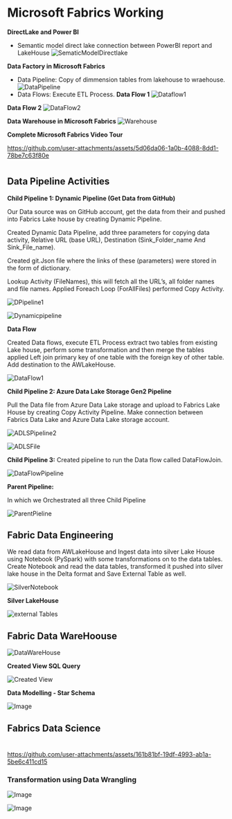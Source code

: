 # Microsoft Fabrics Working

**DirectLake and Power BI**
- Semantic model direct lake connection between PowerBI report and LakeHouse
![SematicModelDirectlake](https://github.com/user-attachments/assets/e56093f3-5ae3-43f5-97ab-a12553e42670)
  
**Data Factory in Microsoft Fabrics**
- Data Pipeline: Copy of dimmension tables from lakehouse to wraehouse.
![DataPipeline](https://github.com/user-attachments/assets/22ce23b6-5732-4569-8df8-d071eb4c67d6)
- Data Flows: Execute ETL Process.
**Data Flow 1**
  ![Dataflow1](https://github.com/user-attachments/assets/356f4d1f-b2ba-4a64-a075-b1604ea6cf16)

**Data Flow 2**
![DataFlow2](https://github.com/user-attachments/assets/ae62d351-6193-45d7-9b79-32900d91335b)

**Data Warehouse in Microsoft Fabrics**
![Warehouse](https://github.com/user-attachments/assets/1ffc9516-0ca1-4f06-9e57-5f014b02a8ea)

**Complete Microsoft Fabrics Video Tour**

https://github.com/user-attachments/assets/5d06da06-1a0b-4088-8dd1-78be7c63f80e
#

## Data Pipeline Activities

**Child Pipeline 1: Dynamic Pipeline (Get Data from GitHub)**

Our Data source was on GitHub account, get the data from their and pushed into Fabrics Lake house by creating Dynamic Pipeline. 

Created Dynamic Data Pipeline, add three parameters for copying data activity, Relative URL (base URL), Destination (Sink_Folder_name And Sink_File_name).

Created git.Json file where the links of these (parameters) were stored in the form of dictionary.

Lookup Activity (FileNames), this will fetch all the URL’s, all folder names and file names. Applied Foreach Loop (ForAllFiles) performed Copy Activity.

![DPipeline1](https://github.com/user-attachments/assets/ee683d47-2ff0-4d4a-bcf3-f111a3b5f6a9)

![Dynamicpipeline](https://github.com/user-attachments/assets/e4a677ff-9705-4638-8ec2-b5252bdc8e07)

**Data Flow**

Created Data flows, execute ETL Process extract two tables from existing Lake house, perform some transformation and then merge the tables applied Left join primary key of one table with the foreign key of other table. Add destination to the AWLakeHouse.

![DataFlow1](https://github.com/user-attachments/assets/f99c7790-d02b-48fb-8e01-749a6f77eb0d)

**Child Pipeline 2: Azure Data Lake Storage Gen2 Pipeline**

Pull the Data file from Azure Data Lake storage and upload to Fabrics Lake House by creating Copy Activity Pipeline. Make connection between Fabrics Data Lake and Azure Data Lake storage account.

![ADLSPipeline2](https://github.com/user-attachments/assets/11fcaf5f-2622-4be0-a221-e96233e0ce98)

![ADLSFile](https://github.com/user-attachments/assets/eb2d0fa0-2592-4ea2-a321-90fd96be4707)

**Child Pipeline 3:** Created pipeline to run the Data flow called DataFlowJoin.

![DataFlowPipeline](https://github.com/user-attachments/assets/5a489fe7-0914-4540-9414-393e8b526134)

**Parent Pipeline:**

In which we Orchestrated all three Child Pipeline

![ParentPieline](https://github.com/user-attachments/assets/645d7b69-e963-4269-a7b4-f994f717979a)

## Fabric Data Engineering

We read data from AWLakeHouse and Ingest data into silver Lake House using Notebook (PySpark) with some transformations on to the data tables. Create Notebook and read the data tables, transformed it pushed into silver lake house in the Delta format and Save External Table as well.

![SilverNotebook](https://github.com/user-attachments/assets/da48d21c-537b-46d4-bd41-3cad4aee0120)

**Silver LakeHouse**

![external Tables](https://github.com/user-attachments/assets/a3727ffe-f91a-4e3e-9fa4-ce356fff332a)

## Fabric Data WareHoouse

![DataWareHouse](https://github.com/user-attachments/assets/e8211f46-dbcd-473e-8389-efd8fb1e9f4c)

**Created View SQL Query**

![Created View](https://github.com/user-attachments/assets/fae95c7e-2aa6-4924-8fc6-fc53970e62e7)

**Data Modelling - Star Schema**

![Image](https://github.com/user-attachments/assets/b57a50ed-cfde-47b2-bc67-f976fb1985c2)

## Fabrics Data Science

#

https://github.com/user-attachments/assets/161b81bf-19df-4993-ab1a-5be6c411cd15

### Transformation using Data Wrangling

![Image](https://github.com/user-attachments/assets/596a8983-888b-48b1-bf61-e0d5017ea619)

![Image](https://github.com/user-attachments/assets/73912235-1131-4d03-ac94-725b12481d70)



